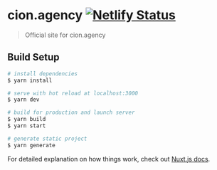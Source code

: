 # cion.agency [![Netlify Status](https://api.netlify.com/api/v1/badges/d9bc16fa-b20a-4780-bed7-860ac8701412/deploy-status)](https://app.netlify.com/sites/cion/deploys)

> Official site for cion.agency

## Build Setup

```bash
# install dependencies
$ yarn install

# serve with hot reload at localhost:3000
$ yarn dev

# build for production and launch server
$ yarn build
$ yarn start

# generate static project
$ yarn generate
```

For detailed explanation on how things work, check out [Nuxt.js docs](https://nuxtjs.org).
